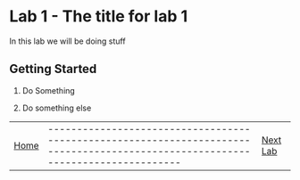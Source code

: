 # Lab 1 - The title for lab 1

In this lab we will be doing stuff

## Getting Started

1. Do Something

1. Do something else

||||
|--|--|--|
|[Home](../README.md)|--------------------------------------------------------------------------------------------------------------------------------|[Next Lab](/lab2/index.md)|
